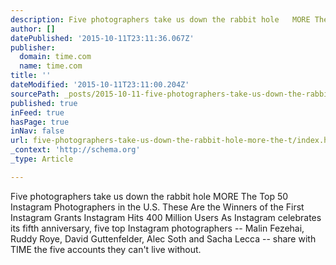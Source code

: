 ```yaml
---
description: Five photographers take us down the rabbit hole   MORE The Top 50 Instagram Photographers in the U.S. These Are the Winners of the First Instagram Grants Instag
author: []
datePublished: '2015-10-11T23:11:36.067Z'
publisher:
  domain: time.com
  name: time.com
title: ''
dateModified: '2015-10-11T23:11:00.204Z'
sourcePath: _posts/2015-10-11-five-photographers-take-us-down-the-rabbit-hole-more-the-t.md
published: true
inFeed: true
hasPage: true
inNav: false
url: five-photographers-take-us-down-the-rabbit-hole-more-the-t/index.html
_context: 'http://schema.org'
_type: Article

---
```

Five photographers take us down the rabbit hole MORE The Top 50 Instagram Photographers in the U.S. These Are the Winners of the First Instagram Grants Instagram Hits 400 Million Users As Instagram celebrates its fifth anniversary, five top Instagram photographers -- Malin Fezehai, Ruddy Roye, David Guttenfelder, Alec Soth and Sacha Lecca -- share with TIME the five accounts they can't live without.